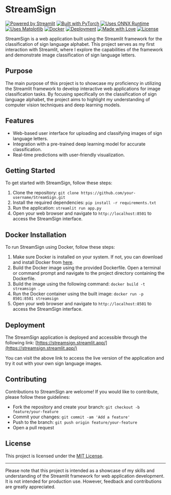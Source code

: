 # StreamSign
[![Powered by Streamlit](https://img.shields.io/badge/Powered%20by-Streamlit-ff69b4)](https://www.streamlit.io/)
[![Built with PyTorch](https://img.shields.io/badge/Built%20with-PyTorch-orange)](https://pytorch.org/)
[![Uses ONNX Runtime](https://img.shields.io/badge/Uses-ONNX%20Runtime-blue)](https://onnxruntime.ai/)
[![Uses Matplotlib](https://img.shields.io/badge/Uses-Matplotlib-orange)](https://matplotlib.org/)
[![Docker](https://img.shields.io/badge/Docker-Ready-blue)](https://your-docker-hub-repo-url)
[![Deployment](https://img.shields.io/badge/Deployment-Streamlit-blueviolet)](https://streamsign.streamlit.app/)
[![Made with Love](https://img.shields.io/badge/Made%20with-%E2%9D%A4-red)](https://your-url)
[![License](https://img.shields.io/badge/License-MIT-blue)](LICENSE)

StreamSign is a web application built using the Streamlit framework for the classification of sign language alphabet. This project serves as my first interaction with Streamlit, where I explore the capabilities of the framework and demonstrate image classification of sign language letters.

## Purpose
The main purpose of this project is to showcase my proficiency in utilizing the Streamlit framework to develop interactive web applications for image classification tasks. By focusing specifically on the classification of sign language alphabet, the project aims to highlight my understanding of computer vision techniques and deep learning models.

## Features
- Web-based user interface for uploading and classifying images of sign language letters.
- Integration with a pre-trained deep learning model for accurate classification.
- Real-time predictions with user-friendly visualization.

## Getting Started
To get started with StreamSign, follow these steps:
1. Clone the repository: `git clone https://github.com/your-username/StreamSign.git`
2. Install the required dependencies: `pip install -r requirements.txt`
3. Run the application: `streamlit run app.py`
4. Open your web browser and navigate to `http://localhost:8501` to access the StreamSign interface.

## Docker Installation
To run StreamSign using Docker, follow these steps:
1. Make sure Docker is installed on your system. If not, you can download and install Docker from [here](https://docs.docker.com/get-docker/).
2. Build the Docker image using the provided Dockerfile. Open a terminal or command prompt and navigate to the project directory containing the Dockerfile.
3. Build the image using the following command: `docker build -t streamsign .` 
4. Run the Docker container using the built image: `docker run -p 8501:8501 streamsign` 
5. Open your web browser and navigate to `http://localhost:8501` to access the StreamSign interface.

## Deployment
The StreamSign application is deployed and accessible through the following link:
[https://streamsign.streamlit.app/](https://streamsign.streamlit.app/)

You can visit the above link to access the live version of the application and try it out with your own sign language images.


## Contributing
Contributions to StreamSign are welcome! If you would like to contribute, please follow these guidelines:
- Fork the repository and create your branch: `git checkout -b feature/your-feature`
- Commit your changes: `git commit -am 'Add a feature'`
- Push to the branch: `git push origin feature/your-feature`
- Open a pull request

## License
This project is licensed under the [MIT License](LICENSE).

---
Please note that this project is intended as a showcase of my skills and understanding of the Streamlit framework for web application development. It is not intended for production use. However, feedback and contributions are greatly appreciated.
